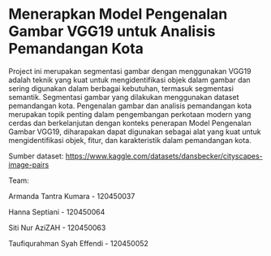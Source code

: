 # Menerapkan Model Pengenalan Gambar VGG19 untuk Analisis Pemandangan Kota
Project ini merupakan segmentasi gambar dengan menggunakan VGG19 adalah teknik yang kuat untuk mengidentifikasi objek dalam gambar dan sering digunakan dalam berbagai kebutuhan, termasuk segmentasi semantik. Segmentasi gambar yang dilakukan menggunakan dataset pemandangan kota. Pengenalan gambar dan analisis pemandangan kota merupakan topik penting dalam pengembangan perkotaan modern yang cerdas dan berkelanjutan dengan konteks penerapan Model Pengenalan Gambar VGG19, diharapakan dapat digunakan sebagai alat yang kuat untuk mengidentifikasi objek, fitur, dan karakteristik dalam pemandangan kota.

Sumber dataset: https://www.kaggle.com/datasets/dansbecker/cityscapes-image-pairs

Team:

Armanda Tantra Kumara - 120450037

Hanna Septiani - 120450064

Siti Nur AziZAH - 120450063

Taufiqurahman Syah Effendi - 120450052

